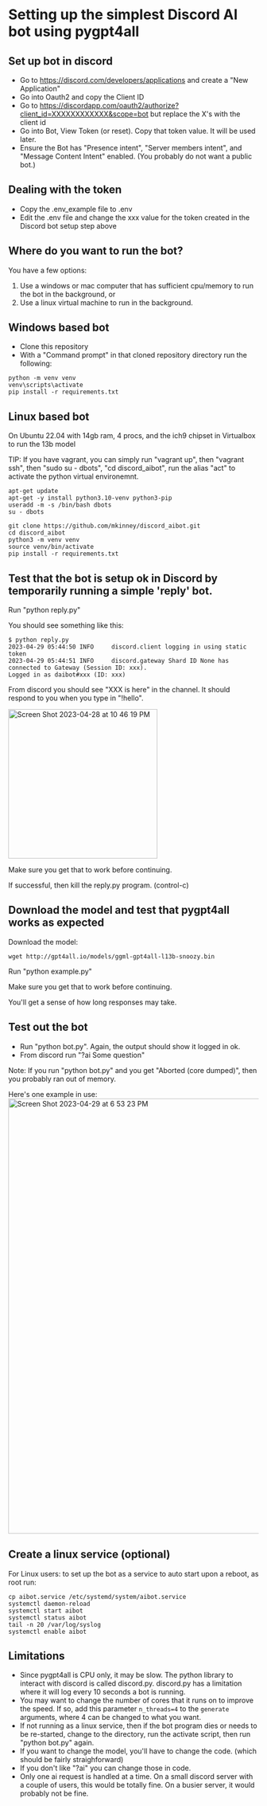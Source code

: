 # Setting up the simplest Discord AI bot using pygpt4all

## Set up bot in discord

- Go to https://discord.com/developers/applications and create a "New Application"
- Go into Oauth2 and copy the Client ID
- Go to https://discordapp.com/oauth2/authorize?client_id=XXXXXXXXXXXX&scope=bot but replace the X's with the client id
- Go into Bot, View Token (or reset). Copy that token value. It will be used later.
- Ensure the Bot has "Presence intent", "Server members intent", and "Message Content Intent" enabled. (You probably do not want a public bot.)

## Dealing with the token
- Copy the .env_example file to .env
- Edit the .env file and change the xxx value for the token created in the Discord bot setup step above

## Where do you want to run the bot?

You have a few options:
1) Use a windows or mac computer that has sufficient cpu/memory to run the bot in the background, or
2) Use a linux virtual machine to run in the background.

## Windows based bot

- Clone this repository
- With a "Command prompt" in that cloned repository directory run the following:

```
python -m venv venv
venv\scripts\activate
pip install -r requirements.txt
```

## Linux based bot

On Ubuntu 22.04 with 14gb ram, 4 procs, and the ich9 chipset in Virtualbox to run the 13b model

TIP: If you have vagrant, you can simply run "vagrant up", then "vagrant ssh", then "sudo su - dbots", "cd discord_aibot", run the alias "act" to activate the python virtual environemnt.

```
apt-get update
apt-get -y install python3.10-venv python3-pip
useradd -m -s /bin/bash dbots
su - dbots
```

```
git clone https://github.com/mkinney/discord_aibot.git
cd discord_aibot
python3 -m venv venv
source venv/bin/activate
pip install -r requirements.txt
```

## Test that the bot is setup ok in Discord by temporarily running a simple 'reply' bot.

Run "python reply.py"

You should see something like this:

```
$ python reply.py
2023-04-29 05:44:50 INFO     discord.client logging in using static token
2023-04-29 05:44:51 INFO     discord.gateway Shard ID None has connected to Gateway (Session ID: xxx).
Logged in as daibot#xxx (ID: xxx)
```

From discord you should see "XXX is here" in the channel.
It should respond to you when you type in "!hello".

<img width="300" alt="Screen Shot 2023-04-28 at 10 46 19 PM" src="https://user-images.githubusercontent.com/2219838/235289717-383ccf45-ac8b-4179-a786-cd980e33076f.png">


Make sure you get that to work before continuing.

If successful, then kill the reply.py program. (control-c)

## Download the model and test that pygpt4all works as expected

Download the model:

```
wget http://gpt4all.io/models/ggml-gpt4all-l13b-snoozy.bin
```

Run "python example.py"

Make sure you get that to work before continuing.

You'll get a sense of how long responses may take.

## Test out the bot

- Run "python bot.py". Again, the output should show it logged in ok.
- From discord run "?ai Some question"

Note: If you run "python bot.py" and you get "Aborted (core dumped)", then you probably ran out of memory.

Here's one example in use:
<img width="874" alt="Screen Shot 2023-04-29 at 6 53 23 PM" src="https://user-images.githubusercontent.com/2219838/235331802-8115057c-a237-4b9d-a07d-c77637f2d209.png">


## Create a linux service (optional)
For Linux users: to set up the bot as a service to auto start upon a reboot, as root run:

```
cp aibot.service /etc/systemd/system/aibot.service
systemctl daemon-reload
systemctl start aibot
systemctl status aibot
tail -n 20 /var/log/syslog
systemctl enable aibot
```

## Limitations
- Since pygpt4all is CPU only, it may be slow. The python library to interact with discord is called discord.py. discord.py has a limitation where it will log every 10 seconds a bot is running.
- You may want to change the number of cores that it runs on to improve the speed. If so, add this parameter `n_threads=4` to the `generate` arguments, where 4 can be changed to what you want.
- If not running as a linux service, then if the bot program dies or needs to be re-started, change to the directory, run the activate script, then run "python bot.py" again.
- If you want to change the model, you'll have to change the code. (which should be fairly straighforward)
- If you don't like "?ai" you can change those in code.
- Only one ai request is handled at a time. On a small discord server with a couple of users, this would be totally fine. On a busier server, it would probably not be fine.
